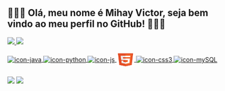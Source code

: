 ## 🙋🏽‍♂️ Olá, meu nome é Mihay Victor, seja bem vindo ao meu perfil no GitHub! 🙋🏽‍♂

<div>
  <a href="https://github.com/mihayvictor">
  <img height="140em" src="https://github-readme-stats.vercel.app/api?username=mihayvictor&show_icons=true&theme=gruvbox&include_all_commits=true&count_private=true"/>
  <img height="140em" src="https://github-readme-stats.vercel.app/api/top-langs/?username=mihayvictor&layout=compact&langs_count=10&theme=dracula"/>
</div>
    
<div style="display: inline_block"><br>
  <img align="center" alt="icon-java" height="30" width="40" src="https://cdn.jsdelivr.net/gh/devicons/devicon@latest/icons/java/java-original.svg">
  <img align="center" alt="icon-python" height="30" width="40" src="https://cdn.jsdelivr.net/gh/devicons/devicon@latest/icons/python/python-original.svg">
  <img align="center" alt="icon-js" height="30" width="40" src="https://cdn.jsdelivr.net/gh/devicons/devicon@latest/icons/javascript/javascript-original.svg">
  <img align="center" alt="icon-HTML5" height="30" width="40" src="https://raw.githubusercontent.com/devicons/devicon/master/icons/html5/html5-original.svg">
  <img align="center" alt="icon-css3" height="30" width="40" src="https://cdn.jsdelivr.net/gh/devicons/devicon@latest/icons/css3/css3-original.svg">
  <img align="center" alt="icon-mySQL" height="45" width="55" src="https://cdn.jsdelivr.net/gh/devicons/devicon@latest/icons/mysql/mysql-original-wordmark.svg">
</div>

###  

<div>
  <a href="mailto:m.victorcezario@gmail.com"><img src="https://img.shields.io/badge/Gmail-D14836?style=for-the-badge&logo=gmail&logoColor=white" target="_blank"></a>
   <a href="https://www.linkedin.com/in/mihay-victor-4862b8219/" target="_blank"><img src="https://img.shields.io/badge/-LinkedIn-%230077B5?style=for-the-badge&logo=linkedin&logoColor=white" target="_blank"></a>
</div>
